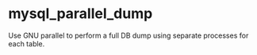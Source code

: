 # mysql_parallel_dump
Use GNU parallel to perform a full DB dump using separate processes for each table.

